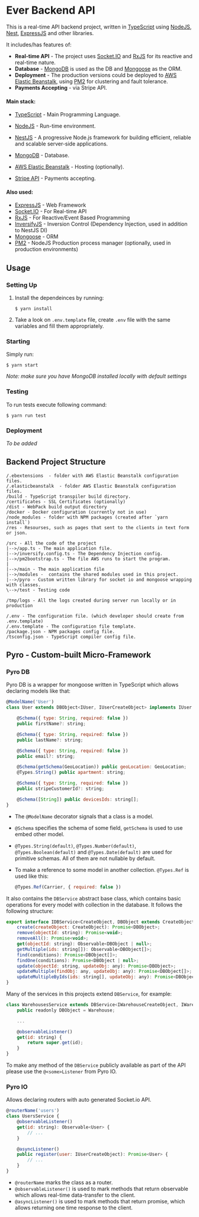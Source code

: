 # Ever Backend API

This is a real-time API backend project, written in [TypeScript](https://www.typescriptlang.org/) using [NodeJS](https://nodejs.org/), [Nest](https://nestjs.com), [ExpressJS](https://expressjs.com/) and other libraries.

It includes/has features of:

-   **Real-time API** - The project uses [Socket.IO](https://socket.io/) and [RxJS](http://reactivex.io/rxjs/) for its reactive and real-time nature.
-   **Database** - [MongoDB](https://www.mongodb.com/) is used as the DB and [Mongoose](http://mongoosejs.com/) as the ORM.
-   **Deployment** - The production versions could be deployed to [AWS Elastic Beanstalk](https://aws.amazon.com/elasticbeanstalk/), using [PM2](http://pm2.io/) for clustering and fault tolerance.
-   **Payments Accepting** - via Stripe API.

#### Main stack:

-   [TypeScript](https://www.typescriptlang.org) - Main Programming Language.
-   [NodeJS](https://nodejs.org) - Run-time environment.
-   [NestJS](https://nestjs.com) - A progressive Node.js framework for building efficient, reliable and scalable server-side applications.

-   [MongoDB](https://www.mongodb.com/) - Database.
-   [AWS Elastic Beanstalk](https://aws.amazon.com/elasticbeanstalk/) - Hosting (optionally).
-   [Stripe API](https://stripe.com/docs/api/node) - Payments accepting.

#### Also used:

-   [ExpressJS](https://expressjs.com/) - Web Framework
-   [Socket.IO](https://socket.io/) - For Real-time API
-   [RxJS](http://reactivex.io/rxjs/) - For Reactive/Event Based Programming
-   [InversifyJS](http://inversify.io/) - Inversion Control (Dependency Injection, used in addition to NestJS DI)
-   [Mongoose](http://mongoosejs.com/) - ORM
-   [PM2](http://pm2.io/) - NodeJS Production process manager (optionally, used in production environments)

## Usage

### Setting Up

1. Install the dependeinces by running:
    ```
    $ yarn install
    ```
2. Take a look on `.env.template` file, create `.env` file with the same variables and fill them appropriately.

### Starting

Simply run:

```
$ yarn start
```

_Note: make sure you have MongoDB installed locally with default settings_

### Testing

To run tests execute following command:

```
$ yarn run test
```

### Deployment

_To be added_

## Backend Project Structure

```
/.ebextensions  - folder with AWS Elastic Beanstalk configuration files.
/.elasticbeanstalk  - folder AWS Elastic Beanstalk configuration files.
/build - TypeScript transpiler build directory.
/certificates - SSL Certificates (optionally)
/dist - WebPack build output directory
/docker - Docker configuration (currently not in use)
/node_modules - folder with NPM packages (created after `yarn install`)
/res - Resourses, such as pages that sent to the clients in text form or json.

/src - All the code of the project
|-->/app.ts - The main application file.
|-->/inversify.config.ts - The Dependency Injection config.
|-->/pm2bootstrap.ts - The file AWS runs to start the program.
|
|-->/main - The main application file
|-->/modules -  contains the shared modules used in this project.
|-->/pyro - Custom written library for socket io and mongoose wrapping with classes.
\-->/test - Testing code

/tmp/logs - All the logs created during server run locally or in production

/.env - The configuration file. (which developer should create from .env.template)
/.env.template - The configuration file template.
/package.json - NPM packages config file.
/tsconfig.json - TypeScript compiler config file.
```

## Pyro - Custom-built Micro-Framework

### Pyro DB

Pyro DB is a wrapper for mongoose written in TypeScript which allows declaring models like that:

```javascript
@ModelName('User')
class User extends DBObject<IUser, IUserCreateObject> implements IUser {

    @Schema({ type: String, required: false })
    public firstName?: string;

    @Schema({ type: String, required: false })
    public lastName?: string;

    @Schema({ type: String, required: false })
    public email?: string;

    @Schema(getSchema(GeoLocation)) public geoLocation: GeoLocation;
    @Types.String() public apartment: string;

    @Schema({ type: String, required: false })
    public stripeCustomerId?: string;

    @Schema([String]) public devicesIds: string[];
}
```

-   The `@ModelName` decorator signals that a class is a model.
-   `@Schema` specifies the schema of some field, `getSchema` is used to use embed other model.
-   `@Types.String(default)`, `@Types.Number(default)`, `@Types.Boolean(default)` and `@Types.Date(default)` are used for primitive schemas. All of them are not nullable by default.
-   To make a reference to some model in another collection. `@Types.Ref` is used like this:

    ```javascript
    @Types.Ref(Carrier, { required: false })
    ```

It also contains the `DBService` abstract base class, which contains basic operations for every model with collection in the database. It follows the following structure:

```javascript
export interface IDBService<CreateObject, DBObject extends CreateObject> {
    create(createObject: CreateObject): Promise<DBObject>;
    remove(objectId: string): Promise<void>;
    removeAll(): Promise<void>;
    get(objectId: string): Observable<DBObject | null>;
    getMultiple(ids: string[]): Observable<DBObject[]>;
    find(conditions): Promise<DBObject[]>;
    findOne(conditions): Promise<DBObject | null>;
    update(objectId: string, updateObj: any): Promise<DBObject>;
    updateMultiple(findObj: any, updateObj: any): Promise<DBObject[]>;
    updateMultipleByIds(ids: string[], updateObj: any): Promise<DBObject[]>;
}
```

Many of the services in this projects extend `DBService`, for example:

```javascript
class WarehousesService extends DBService<IWarehouseCreateObject, IWarehouse, Warehouse> implements IWarehouseRouter, IService {
    public readonly DBObject = Warehouse;

    ...

    @observableListener()
    get(id: string) {
        return super.get(id);
    }
}
```

To make any method of the `DBService` publicly available as part of the API please use the `@<some>Listener` from Pyro IO.

### Pyro IO

Allows declaring routers with auto generated Socket.io API.

```javascript
@routerName('users')
class UsersService {
    @observableListener()
    get(id: string): Observable<User> {
        // ...
    }

    @asyncListener()
    public register(user: IUserCreateObject): Promise<User> {
        // ...
    }
}
```

-   `@routerName` marks the class as a router.
-   `@observableListener()` is used to mark methods that return observable which allows real-time data-transfer to the client.
-   `@asyncListener()` is used to mark methods that return promise, which allows returning one time response to the client.
